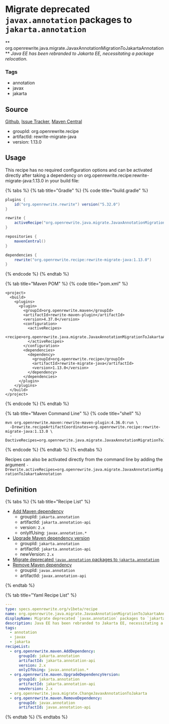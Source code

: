 # Migrate deprecated `javax.annotation` packages to `jakarta.annotation`

** org.openrewrite.java.migrate.JavaxAnnotationMigrationToJakartaAnnotation**
_Java EE has been rebranded to Jakarta EE, necessitating a package relocation._

### Tags

* annotation
* javax
* jakarta

## Source

[Github](https://github.com/openrewrite/rewrite-migrate-java), [Issue Tracker](https://github.com/openrewrite/rewrite-migrate-java/issues), [Maven Central](https://search.maven.org/artifact/org.openrewrite.recipe/rewrite-migrate-java/1.13.0/jar)

* groupId: org.openrewrite.recipe
* artifactId: rewrite-migrate-java
* version: 1.13.0


## Usage

This recipe has no required configuration options and can be activated directly after taking a dependency on org.openrewrite.recipe:rewrite-migrate-java:1.13.0 in your build file:

{% tabs %}
{% tab title="Gradle" %}
{% code title="build.gradle" %}
```groovy
plugins {
    id("org.openrewrite.rewrite") version("5.32.0")
}

rewrite {
    activeRecipe("org.openrewrite.java.migrate.JavaxAnnotationMigrationToJakartaAnnotation")
}

repositories {
    mavenCentral()
}

dependencies {
    rewrite("org.openrewrite.recipe:rewrite-migrate-java:1.13.0")
}
```
{% endcode %}
{% endtab %}

{% tab title="Maven POM" %}
{% code title="pom.xml" %}
```markup
<project>
  <build>
    <plugins>
      <plugin>
        <groupId>org.openrewrite.maven</groupId>
        <artifactId>rewrite-maven-plugin</artifactId>
        <version>4.37.0</version>
        <configuration>
          <activeRecipes>
            <recipe>org.openrewrite.java.migrate.JavaxAnnotationMigrationToJakartaAnnotation</recipe>
          </activeRecipes>
        </configuration>
        <dependencies>
          <dependency>
            <groupId>org.openrewrite.recipe</groupId>
            <artifactId>rewrite-migrate-java</artifactId>
            <version>1.13.0</version>
          </dependency>
        </dependencies>
      </plugin>
    </plugins>
  </build>
</project>
```
{% endcode %}
{% endtab %}

{% tab title="Maven Command Line" %}
{% code title="shell" %}
```shell
mvn org.openrewrite.maven:rewrite-maven-plugin:4.36.0:run \
  -Drewrite.recipeArtifactCoordinates=org.openrewrite.recipe:rewrite-migrate-java:1.13.0 \
  -DactiveRecipes=org.openrewrite.java.migrate.JavaxAnnotationMigrationToJakartaAnnotation
```
{% endcode %}
{% endtab %}
{% endtabs %}

Recipes can also be activated directly from the command line by adding the argument `-Drewrite.activeRecipes=org.openrewrite.java.migrate.JavaxAnnotationMigrationToJakartaAnnotation`

## Definition

{% tabs %}
{% tab title="Recipe List" %}
* [Add Maven dependency](../../maven/adddependency.md)
  * groupId: `jakarta.annotation`
  * artifactId: `jakarta.annotation-api`
  * version: `2.x`
  * onlyIfUsing: `javax.annotation.*`
* [Upgrade Maven dependency version](../../maven/upgradedependencyversion.md)
  * groupId: `jakarta.annotation`
  * artifactId: `jakarta.annotation-api`
  * newVersion: `2.x`
* [Migrate deprecated `javax.annotation` packages to `jakarta.annotation`](../../java/migrate/changejavaxannotationtojakarta.md)
* [Remove Maven dependency](../../maven/removedependency.md)
  * groupId: `javax.annotation`
  * artifactId: `javax.annotation-api`

{% endtab %}

{% tab title="Yaml Recipe List" %}
```yaml
---
type: specs.openrewrite.org/v1beta/recipe
name: org.openrewrite.java.migrate.JavaxAnnotationMigrationToJakartaAnnotation
displayName: Migrate deprecated `javax.annotation` packages to `jakarta.annotation`
description: Java EE has been rebranded to Jakarta EE, necessitating a package relocation.
tags:
  - annotation
  - javax
  - jakarta
recipeList:
  - org.openrewrite.maven.AddDependency:
      groupId: jakarta.annotation
      artifactId: jakarta.annotation-api
      version: 2.x
      onlyIfUsing: javax.annotation.*
  - org.openrewrite.maven.UpgradeDependencyVersion:
      groupId: jakarta.annotation
      artifactId: jakarta.annotation-api
      newVersion: 2.x
  - org.openrewrite.java.migrate.ChangeJavaxAnnotationToJakarta
  - org.openrewrite.maven.RemoveDependency:
      groupId: javax.annotation
      artifactId: javax.annotation-api

```
{% endtab %}
{% endtabs %}
